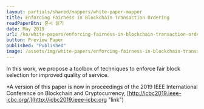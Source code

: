 ```yaml
---
layout: partials/shared/mappers/white-paper-mapper
title: Enforcing Fairness in Blockchain Transaction Ordering
readPaperBtn: 문서 읽기
date: May 2019
url: /ko/white-papers/enforcing-fairness-in-blockchain-transaction-ordering
button: Preview Paper
published: "Published"
image: /assets/img/white-papers/enforcing-fairness-in-blockchain-transaction-ordering.png
---
```


In this work, we propose a toolbox of techniques to enforce fair block selection for improved quality of service.

\*A version of this paper is now in proceedings of the 2019 IEEE International Conference on Blockchain and Cryptocurrency, [http://icbc2019.ieee-icbc.org/.](http://icbc2019.ieee-icbc.org "link")
